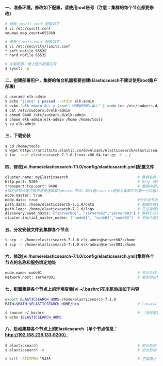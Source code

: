 #### 一、准备环境，修改如下配置，请使用root账号（注意：集群的每个节点都要修改）
```bash
# 修改 sysctl.conf 配置如下
$ vi /etc/sysctl.conf
vm.max_map_count=655360

# 修改 limits.conf 配置如下
$ vi /etc/security/limits.conf
* soft nofile 65535
* hard nofile 65535

# 加载配置，使上面的配置生效
$ sysctl -p          
```
#### 二、创建部署用户，集群的每台机器都要创建(Elasticsearch不建议使用root账户部署)
```bash
$ useradd elk-admin                                                               # 创建 elk-admin 用户
$ echo "jiang" | passwd --stdin elk-admin                                         # 为elk-admin 用户创建密码，密码是：jiang
$ echo "elk-admin ALL = (root) NOPASSWD:ALL" | sudo tee /etc/sudoers.d/elk-admin  # 为elk-admin 用户授权，并生成授权文件
$ cat /etc/sudoers.d/elk-admin                                                    # 查看授权文件
$ chmod 0440 /etc/sudoers.d/elk-admin                                             # 修改授权文件权限
$ chown elk-admin:elk-admin /home /home/tools                                     # 将/home和/home/tools两个目录的权限授给elk-admin用户
$ su elk-admin                                                                    # 切换到elk-admin
```


#### 三、下载安装
```bash
$ cd /home/tools
$ wget https://artifacts.elastic.co/downloads/elasticsearch/elasticsearch-7.1.0-linux-x86_64.tar.gz
$ tar -zxvf elasticsearch-7.1.0-linux-x86_64.tar.gz -C ../                        # 解压到上层目录
```

#### 四、修改[vi /home/elasticsearch-7.1.0/config/elasticsearch.yml]配置文件
```bash
cluster.name: myElasticsearch                                # 集群名称
http.port: 9200                                              # http 通信端口
transport.tcp.port: 9400                                     # 集群内部通信端口
#指定该节点是否有资格被选举成为master节点，默认是true，es是默认集群中的第一台机器为master，如果这台机挂了就会重新选举master
node.master: true
node.data: true                                              #允许该节点存储数据(默认开启)
path.data: /home/elasticsearch-7.1.0/data                    # 数据存储目录(注意：手动创建目录)
path.logs: /home/elasticsearch-7.1.0/logs                    # 日志存储目录 (注意：手动创建目录)
discovery.seed_hosts: ["server001", "server002","server003"] # 集群节点列表（注意：填写IP或主机名）
cluster.initial_master_nodes: ["node01", "node02","node03"]  # 初始化集群参选主节点名称列表，如果是新加节点到旧的集群好像不能写自己（注意：这里填的是名称，就是配置项 node.name 的值）
```

#### 五、分发安装文件到集群各个节点
```bash
$ scp -r /home/elasticsearch-7.1.0 elk-admin@server002:/home
$ scp -r /home/elasticsearch-7.1.0 elk-admin@server003:/home
```

#### 六、修改[vi /home/elasticsearch-7.1.0/config/elasticsearch.yml]集群各个节点的名称和服务绑定地址
```bash
node.name: node01                                            # 节点名称（集群唯一）
network.host: server001                                      # 服务绑定地址（修改为各个节点的主机名或IP）
```

#### 七、配置集群各个节点上的环境变量[vi ~/.bashrc]在末尾添加如下内容
```bash
export ELASTICSEARCH_HOME=/home/elasticsearch-7.1.0
PATH=$PATH:$ELASTICSEARCH_HOME/bin                           # linux以 : 号隔开，windows以 ; 号隔开

$ source ~/.bashrc                                           # （系统重读配置）在各个机器上执行使配置文件生效（实验：敲个elastic然后按Tab键，如果补全了说明配置成功了）
$ echo $ELASTICSEARCH_HOME
```

#### 八、启动集群各个节点上的Elasticsearch（单个节点信息：http://192.168.229.133:9200）
```bash
$ elasticsearch                                              # 前台启动 Elasticsearch 节点（建议测试使用，因为前台显示日志）
$ elasticsearch -d                                           # 后台启动 Elasticsearch 节点（建议生产使用）

$ kill -SIGTERM 15455                                        # 正常停止 Elasticsearch 节点
```

